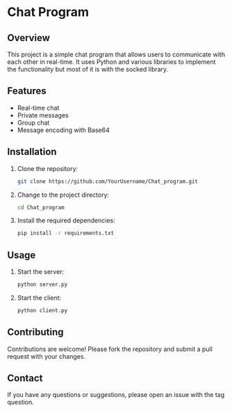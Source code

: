 
# Chat Program

## Overview

This project is a simple chat program that allows users to communicate with each other in real-time. It uses Python and various libraries to implement the functionality but most of it is with the socked library.

## Features

- Real-time chat
- Private messages
- Group chat
- Message encoding with Base64

## Installation

1. Clone the repository:
    ```bash
    git clone https://github.com/YourUsername/Chat_program.git
    ```
2. Change to the project directory:
    ```bash
    cd Chat_program
    ```
3. Install the required dependencies:
    ```bash
    pip install -r requirements.txt
    ```

## Usage

1. Start the server:
    ```bash
    python server.py
    ```
2. Start the client:
    ```bash
    python client.py
    ```

## Contributing

Contributions are welcome! Please fork the repository and submit a pull request with your changes.

## Contact

If you have any questions or suggestions, please open an issue with the tag question.

